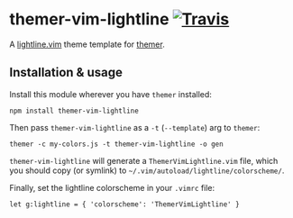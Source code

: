 # themer-vim-lightline [![Travis](https://img.shields.io/travis/mjswensen/themer-vim-lightline.svg)](https://travis-ci.org/mjswensen/themer-vim-lightline)

A [lightline.vim](https://github.com/itchyny/lightline.vim) theme template for [themer](https://github.com/mjswensen/themer).

## Installation & usage

Install this module wherever you have `themer` installed:

    npm install themer-vim-lightline

Then pass `themer-vim-lightline` as a `-t` (`--template`) arg to `themer`:

    themer -c my-colors.js -t themer-vim-lightline -o gen

`themer-vim-lightline` will generate a `ThemerVimLightline.vim` file, which you should copy (or symlink) to `~/.vim/autoload/lightline/colorscheme/`.

Finally, set the lightline colorscheme in your `.vimrc` file:

    let g:lightline = { 'colorscheme': 'ThemerVimLightline' }
